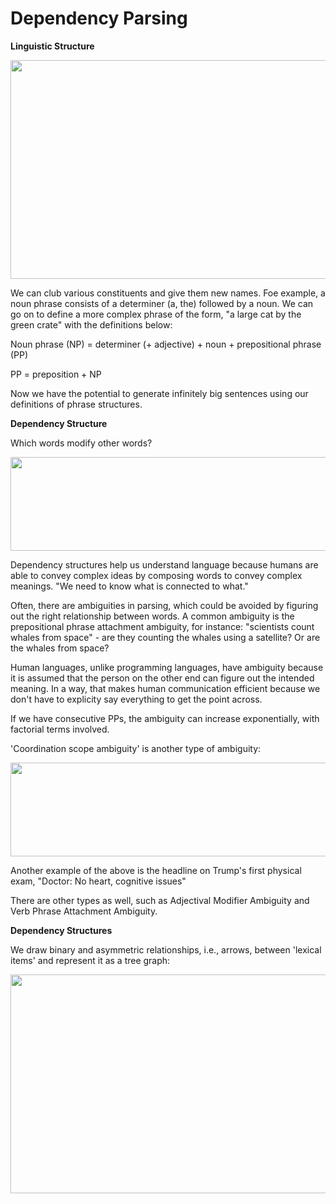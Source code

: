 # Dependency Parsing

**Linguistic Structure**

<p align="center">
  <img width="550" height="350" src="https://user-images.githubusercontent.com/21968647/71702237-1be24200-2d83-11ea-80f8-76387988bf21.png">
</p>

We can club various constituents and give them new names. Foe example, a noun phrase consists of a determiner (a, the) followed by a noun. We can go on to define a more complex phrase of the form, "a large cat by the green crate" with the definitions below:

Noun phrase (NP) = determiner (+ adjective) + noun + prepositional phrase (PP)

PP = preposition + NP

Now we have the potential to generate infinitely big sentences using our definitions of phrase structures.

**Dependency Structure**

Which words modify other words?

<p align="center">
  <img width="550" height="150" src="https://user-images.githubusercontent.com/21968647/71702996-446c3b00-2d87-11ea-9a86-40ecaf373ccb.png">
</p>

Dependency structures help us understand language because humans are able to convey complex ideas by composing words to convey complex meanings. "We need to know what is connected to what."

Often, there are ambiguities in parsing, which could be avoided by figuring out the right relationship between words. A common ambiguity is the prepositional phrase attachment ambiguity, for instance: "scientists count whales from space" - are they counting the whales using a satellite? Or are the whales from space? 

Human languages, unlike programming languages, have ambiguity because it is assumed that the person on the other end can figure out the intended meaning. In a way, that makes human communication efficient because we don't have to explicity say everything to get the point across.

If we have consecutive PPs, the ambiguity can increase exponentially, with factorial terms involved.

'Coordination scope ambiguity' is another type of ambiguity:
<p align="center">
  <img width="550" height="150" src="https://user-images.githubusercontent.com/21968647/71703514-c8272700-2d89-11ea-8ebc-f5ce551fc68c.png">
</p>

Another example of the above is the headline on Trump's first physical exam, "Doctor: No heart, cognitive issues"

There are other types as well, such as Adjectival Modifier Ambiguity and Verb Phrase Attachment Ambiguity.

**Dependency Structures**

We draw binary and asymmetric relationships, i.e., arrows, between 'lexical items' and represent it as a tree graph:

<p align="center">
  <img width="550" height="350" src="https://user-images.githubusercontent.com/21968647/71703802-8bf4c600-2d8b-11ea-8baf-4f3a5dad970f.png">
</p>



